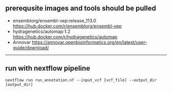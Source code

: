 ## prerequsite images and tools should be pulled
* ensemblorg/ensembl-vep:release_113.0  https://hub.docker.com/r/ensemblorg/ensembl-vep
* hydragenetics/automap:1.2  https://hub.docker.com/r/hydragenetics/automap
* Annovar  https://annovar.openbioinformatics.org/en/latest/user-guide/download/
---
## run with nextflow pipeline
```
nextflow run run_annotation.nf --input_vcf [vcf_file] --output_dir [output_dir]
```
